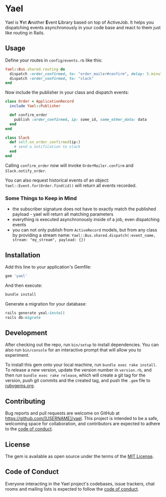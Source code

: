 # Yael

Yael is **Y**et **A**nother **E**vent **L**ibrary based on top of ActiveJob. It helps you dispatching events asynchronously in your code base and react to them just like routing in Rails.

## Usage
Define your routes in `config/events.rb` like this:

```ruby
Yael::Bus.shared.routing do
  dispatch :order_confirmed, to: "order_mailer#confirm", delay: 5.minutes, queue: :low_priority
  dispatch :order_confirmed, to: "slack"
end
```

Now include the publisher in your class and dispatch events:

```ruby
class Order < ApplicationRecord
  include Yael::Publisher

  def confirm_order
    publish :order_confirmed, ip: some_id, some_other_data: data
  end
end

class Slack
  def self.on_order_confirmed(ip:)
    # send a notification to slack
  end
end
```

Calling `confirm_order` now will invoke `OrderMailer.confirm` and `Slack.notify_order`.

You can also request historical events of an object: `Yael::Event.for(Order.find(id))` will return all events recorded.

### Some Things to Keep in Mind
- the subscriber signature does not have to exactly match the published payload - yael will return all matching parameters
- everything is executed asynchronously inside of a job, even dispatching events
- you can not only publish from `ActiveRecord` models, but from any class by providing a stream name: `Yael::Bus.shared.dispatch(:event_name, stream: "my_stream", payload: {})`

## Installation

Add this line to your application's Gemfile:

```ruby
gem 'yael'
```

And then execute:
```bash
bundle install
```

Generate a migration for your database:

```ruby
rails generate yeal:install
rails db:migrate
```

## Development

After checking out the repo, run `bin/setup` to install dependencies. You can also run `bin/console` for an interactive prompt that will allow you to experiment.

To install this gem onto your local machine, run `bundle exec rake install`. To release a new version, update the version number in `version.rb`, and then run `bundle exec rake release`, which will create a git tag for the version, push git commits and the created tag, and push the `.gem` file to [rubygems.org](https://rubygems.org).

## Contributing

Bug reports and pull requests are welcome on GitHub at https://github.com/[USERNAME]/yael. This project is intended to be a safe, welcoming space for collaboration, and contributors are expected to adhere to the [code of conduct](https://github.com/[USERNAME]/yael/blob/master/CODE_OF_CONDUCT.md).

## License

The gem is available as open source under the terms of the [MIT License](https://opensource.org/licenses/MIT).

## Code of Conduct

Everyone interacting in the Yael project's codebases, issue trackers, chat rooms and mailing lists is expected to follow the [code of conduct](https://github.com/[USERNAME]/yael/blob/master/CODE_OF_CONDUCT.md).
